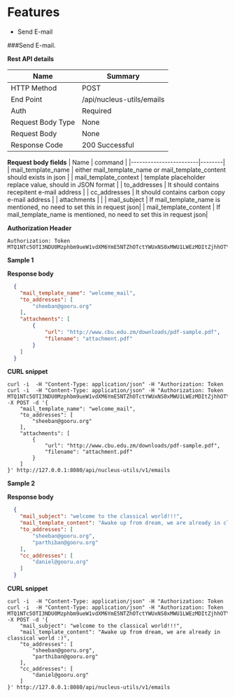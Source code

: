 Features
===========

 - Send E-mail

###Send E-mail.

**Rest API details**

| Name | Summary |
|------------------------|--------|
| HTTP Method | POST |
| End Point | /api/nucleus-utils/emails |
| Auth | Required |
| Request Body Type | None |
| Request Body  | None |
| Response Code | 200 Successful |

**Request body fields**
| Name | command |
|------------------------|--------|
| mail_template_name | either mail_template_name or mail_template_content should exists in json |
| mail_template_context | template  placeholder replace value, should in JSON format |
| to_addresses | It should contains recepitent e-mail address |
| cc_addresses | It should contains carbon copy e-mail address |
| attachments  |  |
| mail_subject | If mail_template_name is mentioned, no need to set this in request json|
| mail_template_content | If mail_template_name is mentioned, no need to set this in request json|

**Authorization Header**

```
Authorization: Token MTQ1NTc5OTI3NDU0Mzphbm9ueW1vdXM6YmE5NTZhOTctYWUxNS0xMWU1LWEzMDItZjhhOTYzMDY1OTc2
```

**Sample 1**

**Response body**

```json
  {
    "mail_template_name": "welcome_mail",
    "to_addresses": [
        "sheeban@gooru.org"
    ],
    "attachments": [
        {
            "url": "http://www.cbu.edu.zm/downloads/pdf-sample.pdf",
            "filename": "attachment.pdf"
        }
    ]
  }
```


**CURL snippet**

```posh
curl -i  -H "Content-Type: application/json" -H "Authorization: Token curl -i  -H "Content-Type: application/json" -H "Authorization: Token MTQ1NTc5OTI3NDU0Mzphbm9ueW1vdXM6YmE5NTZhOTctYWUxNS0xMWU1LWEzMDItZjhhOTYzMDY1OTc2" -X POST -d '{
    "mail_template_name": "welcome_mail",
    "to_addresses": [
        "sheeban@gooru.org"
    ],
    "attachments": [
        {
            "url": "http://www.cbu.edu.zm/downloads/pdf-sample.pdf",
            "filename": "attachment.pdf"
        }
    ]
}' http://127.0.0.1:8080/api/nucleus-utils/v1/emails
```


**Sample 2**

**Response body**

```json
  {
    "mail_subject": "welcome to the classical world!!!",
    "mail_template_content": "Awake up from dream, we are already in classical world :)",
    "to_addresses": [
        "sheeban@gooru.org",
        "parthiban@gooru.org"
    ],
    "cc_addresses": [
        "daniel@gooru.org"
    ]
  }
```


**CURL snippet**

```posh
curl -i  -H "Content-Type: application/json" -H "Authorization: Token curl -i  -H "Content-Type: application/json" -H "Authorization: Token MTQ1NTc5OTI3NDU0Mzphbm9ueW1vdXM6YmE5NTZhOTctYWUxNS0xMWU1LWEzMDItZjhhOTYzMDY1OTc2" -X POST -d '{
    "mail_subject": "welcome to the classical world!!!",
    "mail_template_content": "Awake up from dream, we are already in classical world :)",
    "to_addresses": [
        "sheeban@gooru.org",
        "parthiban@gooru.org"
    ],
    "cc_addresses": [
        "daniel@gooru.org"
    ]
}' http://127.0.0.1:8080/api/nucleus-utils/v1/emails
```

